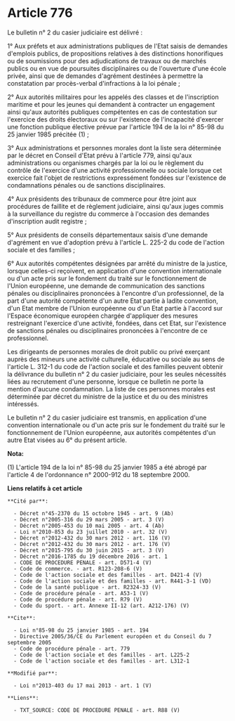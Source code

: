 # Article 776

Le bulletin n° 2 du casier judiciaire est délivré : 

1° Aux préfets et aux administrations publiques de l'Etat saisis de demandes d'emplois publics, de propositions relatives à
des distinctions honorifiques ou de soumissions pour des adjudications de travaux ou de marchés publics ou en vue de
poursuites disciplinaires ou de l'ouverture d'une école privée, ainsi que de demandes d'agrément destinées à permettre la
constatation par procès-verbal d'infractions à la loi pénale ; 

2° Aux autorités militaires pour les appelés des classes et de l'inscription maritime et pour les jeunes qui demandent à
contracter un engagement ainsi qu'aux autorités publiques compétentes en cas de contestation sur l'exercice des droits
électoraux ou sur l'existence de l'incapacité d'exercer une fonction publique élective prévue par l'article 194 de la loi n°
85-98 du 25 janvier 1985 précitée (1) ; 

3° Aux administrations et personnes morales dont la liste sera déterminée par le décret en Conseil d'Etat prévu à l'article
779, ainsi qu'aux administrations ou organismes chargés par la loi ou le règlement du contrôle de l'exercice d'une activité
professionnelle ou sociale lorsque cet exercice fait l'objet de restrictions expressément fondées sur l'existence de
condamnations pénales ou de sanctions disciplinaires. 

4° Aux présidents des tribunaux de commerce pour être joint aux procédures de faillite et de règlement judiciaire, ainsi
qu'aux juges commis à la surveillance du registre du commerce à l'occasion des demandes d'inscription audit registre ; 

5° Aux présidents de conseils départementaux saisis d'une demande d'agrément en vue d'adoption prévu à l'article L. 225-2 du
code de l'action sociale et des familles ; 

6° Aux autorités compétentes désignées par arrêté du ministre de la justice, lorsque celles-ci reçoivent, en application
d'une convention internationale ou d'un acte pris sur le fondement du traité sur le fonctionnement de l'Union européenne, une
demande de communication des sanctions pénales ou disciplinaires prononcées à l'encontre d'un professionnel, de la part d'une
autorité compétente d'un autre Etat partie à ladite convention, d'un Etat membre de l'Union européenne ou d'un Etat partie à
l'accord sur l'Espace économique européen chargée d'appliquer des mesures restreignant l'exercice d'une activité, fondées,
dans cet Etat, sur l'existence de sanctions pénales ou disciplinaires prononcées à l'encontre de ce professionnel. 

Les dirigeants de personnes morales de droit public ou privé exerçant auprès des mineurs une activité culturelle, éducative
ou sociale au sens de l'article L. 312-1 du code de l'action sociale et des familles peuvent obtenir la délivrance du
bulletin n° 2 du casier judiciaire, pour les seules nécessités liées au recrutement d'une personne, lorsque ce bulletin ne
porte la mention d'aucune condamnation. La liste de ces personnes morales est déterminée par décret du ministre de la justice
et du ou des ministres intéressés. 

Le bulletin n° 2 du casier judiciaire est transmis, en application d'une convention internationale ou d'un acte pris sur le
fondement du traité sur le fonctionnement de l'Union européenne, aux autorités compétentes d'un autre Etat visées au 6° du
présent article.

**Nota:**

(1) L'article 194 de la loi n° 85-98 du 25 janvier 1985 a été abrogé par l'article 4 de l'ordonnance n° 2000-912 du 18
septembre 2000.

**Liens relatifs à cet article**

	**Cité par**:

	  - Décret n°45-2370 du 15 octobre 1945 - art. 9 (Ab)
	  - Décret n°2005-316 du 29 mars 2005 - art. 3 (V)
	  - Décret n°2005-453 du 10 mai 2005 - art. 4 (Ab)
	  - Loi n°2010-853 du 23 juillet 2010 - art. 32 (V)
	  - Décret n°2012-432 du 30 mars 2012 - art. 116 (V)
	  - Décret n°2012-432 du 30 mars 2012 - art. 176 (V)
	  - Décret n°2015-795 du 30 juin 2015 - art. 3 (V)
	  - Décret n°2016-1785 du 19 décembre 2016 - art. 1
	  - CODE DE PROCEDURE PENALE - art. D571-4 (V)
	  - Code de commerce. - art. R123-208-6 (V)
	  - Code de l'action sociale et des familles - art. D421-4 (V)
	  - Code de l'action sociale et des familles - art. R441-3-1 (VD)
	  - Code de la santé publique - art. R2324-33 (V)
	  - Code de procédure pénale - art. A53-1 (V)
	  - Code de procédure pénale - art. R79 (V)
	  - Code du sport. - art. Annexe II-12 (art. A212-176) (V)

	**Cite**:

	  - Loi n°85-98 du 25 janvier 1985 - art. 194
	  - Directive 2005/36/CE du Parlement européen et du Conseil du 7 septembre 2005
	  - Code de procédure pénale - art. 779
	  - Code de l'action sociale et des familles - art. L225-2
	  - Code de l'action sociale et des familles - art. L312-1

	**Modifié par**:

	  - Loi n°2013-403 du 17 mai 2013 - art. 1 (V)

	**Liens**:

	  - TXT_SOURCE: CODE DE PROCEDURE PENALE - art. R88 (V)
